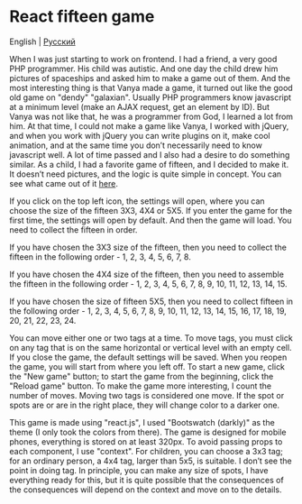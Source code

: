 # React fifteen game

English | [Русский](./README.ru.md) 

When I was just starting to work on frontend. I had a friend, a very good PHP programmer. His child was autistic. And one day the child drew him pictures of spaceships and asked him to make a game out of them. And the most interesting thing is that Vanya made a game, it turned out like the good old game on "dendy" "galaxian". Usually PHP programmers know javascript at a minimum level (make an AJAX request, get an element by ID). But Vanya was not like that, he was a programmer from God, I learned a lot from him. At that time, I could not make a game like Vanya, I worked with jQuery, and when you work with jQuery you can write plugins on it, make cool animation, and at the same time you don’t necessarily need to know javascript well. A lot of time passed and I also had a desire to do something similar. As a child, I had a favorite game of fifteen, and I decided to make it. It doesn’t need pictures, and the logic is quite simple in concept. You can see what came out of it [here](https://maksimkajchk.github.io/react-fifteen-game/).

If you click on the top left icon, the settings will open, where you can choose the size of the fifteen 3X3, 4X4 or 5X5. If you enter the game for the first time, the settings will open by default. And then the game will load. You need to collect the fifteen in order.

If you have chosen the 3X3 size of the fifteen, then you need to collect the fifteen in the following order - 1, 2, 3, 4, 5, 6, 7, 8. 

If you have chosen the 4X4 size of the fifteen, then you need to assemble the fifteen in the following order - 1, 2, 3, 4, 5, 6, 7, 8, 9, 10, 11, 12, 13, 14, 15.

If you have chosen the size of fifteen 5X5, then you need to collect fifteen in the following order - 1, 2, 3, 4, 5, 6, 7, 8, 9, 10, 11, 12, 13, 14, 15, 16, 17, 18, 19, 20, 21, 22, 23, 24.

You can move either one or two tags at a time. To move tags, you must click on any tag that is on the same horizontal or vertical level with an empty cell. If you close the game, the default settings will be saved. When you reopen the game, you will start from where you left off. To start a new game, click the "New game" button; to start the game from the beginning, click the "Reload game" button. To make the game more interesting, I count the number of moves. Moving two tags is considered one move. If the spot or spots are or are in the right place, they will change color to a darker one.

This game is made using "react.js", I used "Bootswatch (darkly)" as the theme (I only took the colors from there). The game is designed for mobile phones, everything is stored on at least 320px. To avoid passing props to each component, I use "context". For children, you can choose a 3x3 tag; for an ordinary person, a 4x4 tag, larger than 5x5, is suitable. I don’t see the point in doing tag. In principle, you can make any size of spots, I have everything ready for this, but it is quite possible that the consequences of the consequences will depend on the context and move on to the details.